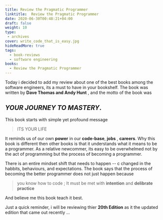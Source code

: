 ```yaml
---
title: Review the Pragmatic Programmer
linktitle:  Review the Pragmatic Programmer
date: 2020-06-30T00:48:21+04:00
draft: false
weight: 10
type:
 - archives
cover: write_code_that_is_easy.jpg
hideReadMore: true
tags:
  - book-reviews
  - software engineering
books:
  - Review the Pragmatic Programmer
---
```

Today i decided to add my review about one of the best books among the software engineers, its a must to have in your bookshelf.
The book was written by __Dave Thomas and Andy Hunt__ , and the motto of the book was 
## **_YOUR JOURNEY TO MASTERY_**.
This book starts with simple yet profound message 
>ITS YOUR LIFE 

It reminds us of our own __power__ in our __code-base__, __jobs__ , __careers__.
Why this book is different then other books is that it understands what it means to be a programmer.
As a relative newcommer, its easy to be overwhelmed not by the act of programming but the process of 
becoming a programmer.

There is an entire mindset shift that needs to happen -- c changed in the habbits, behaviours, and 
expectations.
The book says that the process of becoming the better programmer does not just happen because
> you know how to code ; It must be met with __intention__ and __delibrate practice__

And believe me this book teach it best.

Just a quick reminder, i will be reviewing thier __20th Edition__ as it the updated edition that came out recently ... 